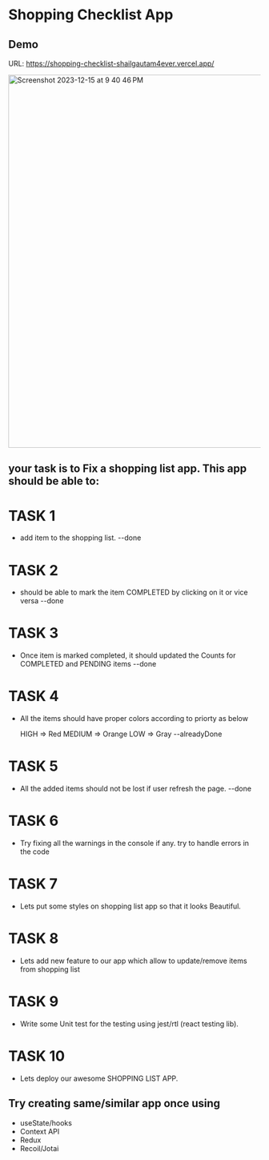 # Shopping Checklist App

## Demo

URL: https://shopping-checklist-shailgautam4ever.vercel.app/

<img width="745" alt="Screenshot 2023-12-15 at 9 40 46 PM" src="https://github.com/shailgautam4ever/shopping-checklist/assets/36552279/ccc46e64-2013-4a39-8829-aac39ab7c570">

## your task is to Fix a shopping list app. This app should be able to:

# TASK 1

- add item to the shopping list. --done

# TASK 2

- should be able to mark the item COMPLETED by clicking on it or vice versa --done

# TASK 3

- Once item is marked completed, it should updated the Counts for COMPLETED and PENDING items --done


# TASK 4

- All the items should have proper colors according to priorty as below

  HIGH => Red
  MEDIUM => Orange
  LOW => Gray --alreadyDone

# TASK 5

- All the added items should not be lost if user refresh the page. --done

# TASK 6

- Try fixing all the warnings in the console if any. try to handle errors in the code

# TASK 7

- Lets put some styles on shopping list app so that it looks Beautiful.

# TASK 8

- Lets add new feature to our app which allow to update/remove items from shopping list

# TASK 9

- Write some Unit test for the testing using jest/rtl (react testing lib).

# TASK 10

- Lets deploy our awesome SHOPPING LIST APP.

## Try creating same/similar app once using

- useState/hooks
- Context API
- Redux
- Recoil/Jotai
